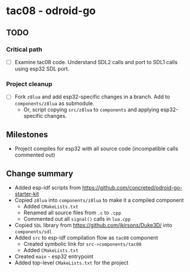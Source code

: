 # tac08 - odroid-go

## TODO

### Critical path
- [ ] Examine tac08 code. Understand SDL2 calls and port to SDL1 calls using esp32 SDL port.

### Project cleanup
- [ ] Fork `z8lua` and add esp32-specific changes in a branch. Add to `components/z8lua` as submodule.
	- Or, script copying `src/z8lua` to `components` and applying esp32-specific changes.

## Milestones
- Project compiles for esp32 with all source code (incompatible calls commented out)

## Change summary
- Added esp-idf scripts from https://github.com/concreted/odroid-go-starter-kit
- Copied `z8lua` into `components/z8lua` to make it a compiled component
	- Added `CMakeLists.txt` 
	- Renamed all source files from `.c` to `.cpp`
	- Commented out all `signal()` calls in `lua.cpp`
- Copied `SDL` library from https://github.com/jkirsons/Duke3D/ into `components/sdl`
- Added `src` to esp-idf compilation flow as `tac08` component
	- Created symbolic link for `src->components/tac08`
	- Added `CMakeLists.txt` 
- Created `main` - esp32 entrypoint
- Added top-level `CMakeLists.txt` for the project
